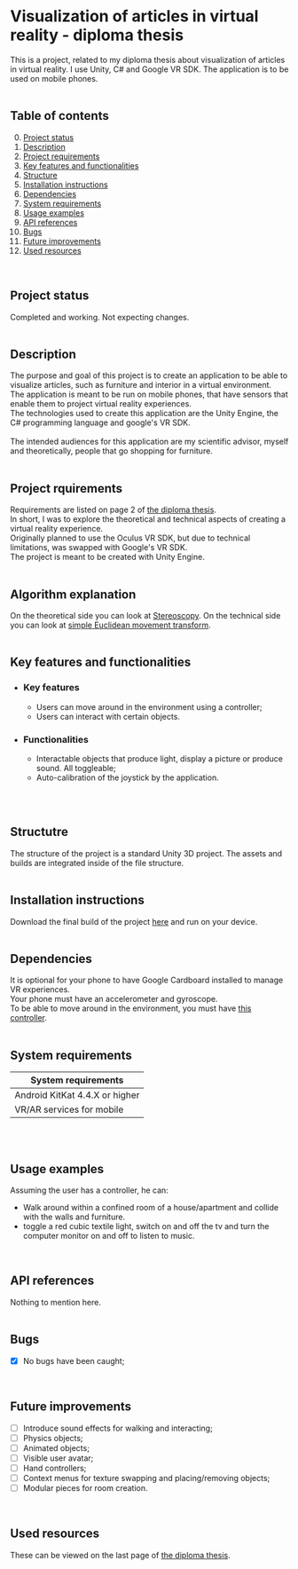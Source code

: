 # Visualization of articles in virtual reality - diploma thesis
This is a project, related to my diploma thesis about visualization of articles in virtual reality. I use Unity, C# and Google VR SDK. The application is to be used on mobile phones.
<br/>
<br/>

## Table of contents
0. [Project status](#Project-status)
1. [Description](#Description)
2. [Project requirements](#Project-requirements)
3. [Key features and functionalities](#Key-features-and-functionalities)
4. [Structure](#Structure)
5. [Installation instructions](#Installation-instructions)
6. [Dependencies](#Dependencies)
7. [System requirements](#System-requirements)
8. [Usage examples](#Usage-examples)
9. [API references](#API-references)
10. [Bugs](#Bugs)
11. [Future improvements](#Futute-improvements)
12. [Used resources](#Used-resources)
<br/>

## Project status
Completed and working. Not expecting changes.
<br/>
<br/>

## Description
The purpose and goal of this project is to create an application to be able to visualize articles, such as furniture and interior in a virtual environment. </br>
The application is meant to be run on mobile phones, that have sensors that enable them to project virtual reality experiences. </br>
The technologies used to create this application are the Unity Engine, the C# programming language and google's VR SDK.
</br></br>
The intended audiences for this application are my scientific advisor, myself and theoretically, people that go shopping for furniture.
<br/>
<br/>

## Project rquirements
Requirements are listed on page 2 of [the diploma thesis](Diplomna_Rabota_Dimitar_Ivanov_2209013779.pdf). <br/>
In short, I was to explore the theoretical and technical aspects of creating a virtual reality experience. <br/>
Originally planned to use the Oculus VR SDK, but due to technical limitations, was swapped with Google's VR SDK. <br/>
The project is meant to be created with Unity Engine.
<br/>
<br/>

## Algorithm explanation
On the theoretical side you can look at [Stereoscopy](https://en.wikipedia.org/wiki/Stereoscopy).
On the technical side you can look at [simple Euclidean movement transform](https://en.wikipedia.org/wiki/Rigid_transformation).
<br/>
<br/>

## Key features and functionalities
* ### Key features
   * Users can move around in the environment using a controller;
   * Users can interact with certain objects.
* ### Functionalities
   * Interactable objects that produce light, display a picture or produce sound. All toggleable;
   * Auto-calibration of the joystick by the application.
<br/>
<br/>

## Structutre
The structure of the project is a standard Unity 3D project. The assets and builds are integrated inside of the file structure.
<br/>
<br/>

## Installation instructions
Download the final build of the project [here](https://drive.google.com/file/d/1KfO8Gui4aZdsnAFkeubUMBXNEgM4UdOc/view?usp=sharing) and run on your device.
<br/>
<br/>

## Dependencies
It is optional for your phone to have Google Cardboard installed to manage VR experiences. </br>
Your phone must have an accelerometer and gyroscope. </br>
To be able to move around in the environment, you must have [this controller](https://www.emag.bg/komplekt-vr-ochila-i-kontroler-shinecon-vr-c5-2/pd/DHP0THYBM/).
<br/>
<br/>

## System requirements
| System requirements            |
| ------------------------------ | 
| Android KitKat 4.4.X or higher |
| VR/AR services for mobile      |
 
<br/>
<br/>

## Usage examples
Assuming the user has a controller, he can:
* Walk around within a confined room of a house/apartment and collide with the walls and furniture.
* toggle a red cubic textile light, switch on and off the tv and turn the computer monitor on and off to listen to music.
<br/>

## API references
Nothing to mention here.
<br/>
<br/>

## Bugs
- [X] No bugs have been caught;
<br/>

## Future improvements
- [ ] Introduce sound effects for walking and interacting;
- [ ] Physics objects;
- [ ] Animated objects;
- [ ] Visible user avatar;
- [ ] Hand controllers;
- [ ] Context menus for texture swapping and placing/removing objects;
- [ ] Modular pieces for room creation.
<br/>

## Used resources
These can be viewed on the last page of [the diploma thesis](Diplomna_Rabota_Dimitar_Ivanov_2209013779.pdf). <br/>
